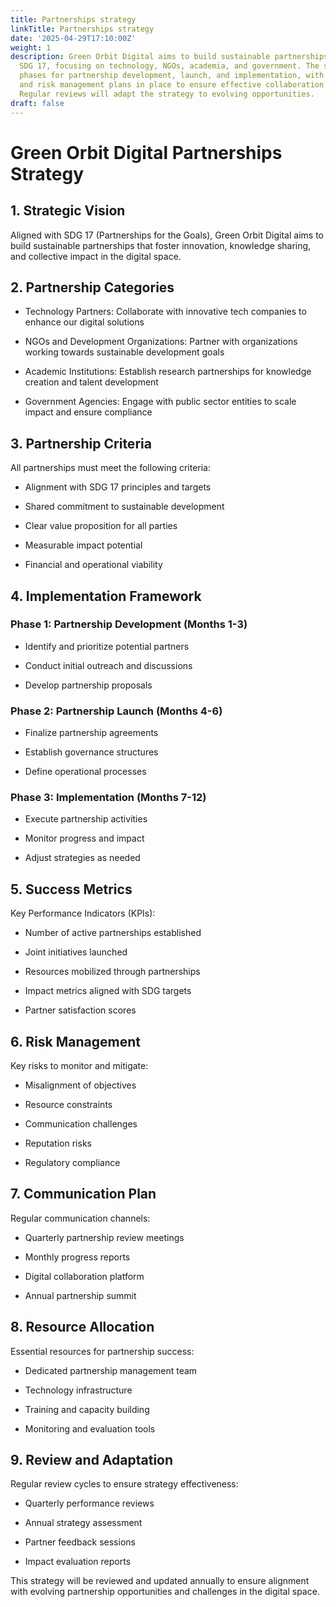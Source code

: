 ```yaml
---
title: Partnerships strategy
linkTitle: Partnerships strategy
date: '2025-04-29T17:10:00Z'
weight: 1
description: Green Orbit Digital aims to build sustainable partnerships aligned with
  SDG 17, focusing on technology, NGOs, academia, and government. The strategy includes
  phases for partnership development, launch, and implementation, with success metrics
  and risk management plans in place to ensure effective collaboration and impact.
  Regular reviews will adapt the strategy to evolving opportunities.
draft: false
---
```



# Green Orbit Digital Partnerships Strategy

## 1. Strategic Vision

Aligned with SDG 17 (Partnerships for the Goals), Green Orbit Digital aims to build sustainable partnerships that foster innovation, knowledge sharing, and collective impact in the digital space.

## 2. Partnership Categories

- Technology Partners: Collaborate with innovative tech companies to enhance our digital solutions

- NGOs and Development Organizations: Partner with organizations working towards sustainable development goals

- Academic Institutions: Establish research partnerships for knowledge creation and talent development

- Government Agencies: Engage with public sector entities to scale impact and ensure compliance

## 3. Partnership Criteria

All partnerships must meet the following criteria:

- Alignment with SDG 17 principles and targets

- Shared commitment to sustainable development

- Clear value proposition for all parties

- Measurable impact potential

- Financial and operational viability

## 4. Implementation Framework

### Phase 1: Partnership Development (Months 1-3)

- Identify and prioritize potential partners

- Conduct initial outreach and discussions

- Develop partnership proposals

### Phase 2: Partnership Launch (Months 4-6)

- Finalize partnership agreements

- Establish governance structures

- Define operational processes

### Phase 3: Implementation (Months 7-12)

- Execute partnership activities

- Monitor progress and impact

- Adjust strategies as needed

## 5. Success Metrics

Key Performance Indicators (KPIs):

- Number of active partnerships established

- Joint initiatives launched

- Resources mobilized through partnerships

- Impact metrics aligned with SDG targets

- Partner satisfaction scores

## 6. Risk Management

Key risks to monitor and mitigate:

- Misalignment of objectives

- Resource constraints

- Communication challenges

- Reputation risks

- Regulatory compliance

## 7. Communication Plan

Regular communication channels:

- Quarterly partnership review meetings

- Monthly progress reports

- Digital collaboration platform

- Annual partnership summit

## 8. Resource Allocation

Essential resources for partnership success:

- Dedicated partnership management team

- Technology infrastructure

- Training and capacity building

- Monitoring and evaluation tools

## 9. Review and Adaptation

Regular review cycles to ensure strategy effectiveness:

- Quarterly performance reviews

- Annual strategy assessment

- Partner feedback sessions

- Impact evaluation reports

This strategy will be reviewed and updated annually to ensure alignment with evolving partnership opportunities and challenges in the digital space.